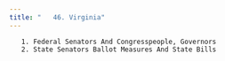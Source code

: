 ```yaml
---
title: "   46. Virginia"
---
```



       1. Federal Senators And Congresspeople, Governors
       2. State Senators Ballot Measures And State Bills
